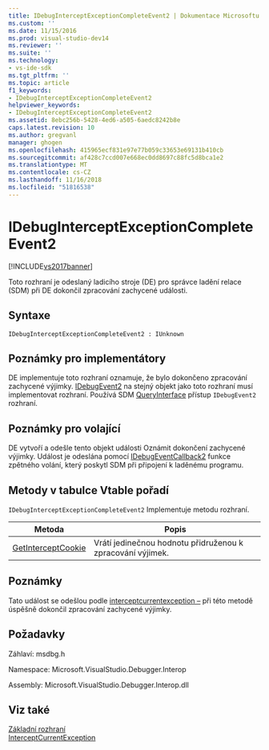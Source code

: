 ```yaml
---
title: IDebugInterceptExceptionCompleteEvent2 | Dokumentace Microsoftu
ms.custom: ''
ms.date: 11/15/2016
ms.prod: visual-studio-dev14
ms.reviewer: ''
ms.suite: ''
ms.technology:
- vs-ide-sdk
ms.tgt_pltfrm: ''
ms.topic: article
f1_keywords:
- IDebugInterceptExceptionCompleteEvent2
helpviewer_keywords:
- IDebugInterceptExceptionCompleteEvent2
ms.assetid: 8ebc256b-5428-4ed6-a505-6aedc8242b8e
caps.latest.revision: 10
ms.author: gregvanl
manager: ghogen
ms.openlocfilehash: 415965ecf831e97e77b059c33653e69131b410cb
ms.sourcegitcommit: af428c7ccd007e668ec0dd8697c88fc5d8bca1e2
ms.translationtype: MT
ms.contentlocale: cs-CZ
ms.lasthandoff: 11/16/2018
ms.locfileid: "51816538"
---
```

# <a name="idebuginterceptexceptioncompleteevent2"></a>IDebugInterceptExceptionCompleteEvent2
[!INCLUDE[vs2017banner](../../../includes/vs2017banner.md)]

Toto rozhraní je odeslaný ladicího stroje (DE) pro správce ladění relace (SDM) při DE dokončil zpracování zachycené události.  
  
## <a name="syntax"></a>Syntaxe  
  
```  
IDebugInterceptExceptionCompleteEvent2 : IUnknown  
```  
  
## <a name="notes-for-implementers"></a>Poznámky pro implementátory  
 DE implementuje toto rozhraní oznamuje, že bylo dokončeno zpracování zachycené výjimky. [IDebugEvent2](../../../extensibility/debugger/reference/idebugevent2.md) na stejný objekt jako toto rozhraní musí implementovat rozhraní. Používá SDM [QueryInterface](http://msdn.microsoft.com/library/62fce95e-aafa-4187-b50b-e6611b74c3b3) přístup `IDebugEvent2` rozhraní.  
  
## <a name="notes-for-callers"></a>Poznámky pro volající  
 DE vytvoří a odešle tento objekt události Oznámit dokončení zachycené výjimky. Událost je odeslána pomocí [IDebugEventCallback2](../../../extensibility/debugger/reference/idebugeventcallback2.md) funkce zpětného volání, který poskytl SDM při připojení k laděnému programu.  
  
## <a name="methods-in-vtable-order"></a>Metody v tabulce Vtable pořadí  
 `IDebugInterceptExceptionCompleteEvent2` Implementuje metodu rozhraní.  
  
|Metoda|Popis|  
|------------|-----------------|  
|[GetInterceptCookie](../../../extensibility/debugger/reference/idebuginterceptexceptioncompleteevent2-getinterceptcookie.md)|Vrátí jedinečnou hodnotu přidruženou k zpracování výjimek.|  
  
## <a name="remarks"></a>Poznámky  
 Tato událost se odešlou podle [interceptcurrentexception –](../../../extensibility/debugger/reference/idebugstackframe3-interceptcurrentexception.md) při této metodě úspěšně dokončil zpracování zachycené výjimky.  
  
## <a name="requirements"></a>Požadavky  
 Záhlaví: msdbg.h  
  
 Namespace: Microsoft.VisualStudio.Debugger.Interop  
  
 Assembly: Microsoft.VisualStudio.Debugger.Interop.dll  
  
## <a name="see-also"></a>Viz také  
 [Základní rozhraní](../../../extensibility/debugger/reference/core-interfaces.md)   
 [InterceptCurrentException](../../../extensibility/debugger/reference/idebugstackframe3-interceptcurrentexception.md)

